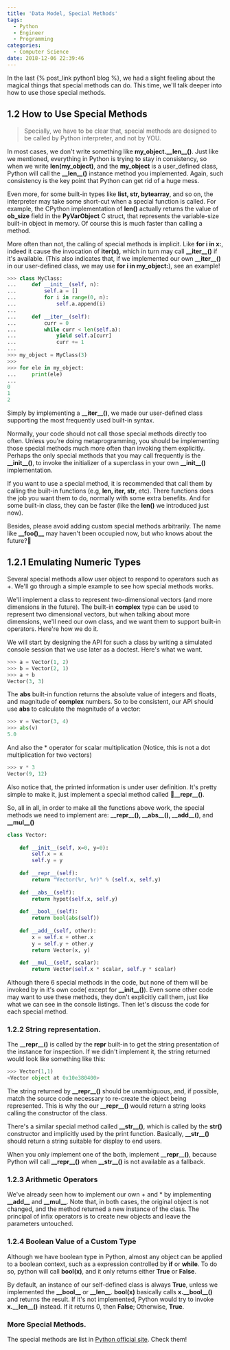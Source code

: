 ```yaml
---
title: 'Data Model, Special Methods'
tags:
  - Python
  - Engineer
  - Programming
categories:
  - Computer Science
date: 2018-12-06 22:39:46
---
```



In the last {% post_link python1 blog %}, we had a slight feeling about the magical things that special methods can do. This time, we'll talk deeper into how to use those special methods.

## 1.2 How to Use Special Methods

> Specially, we have to be clear that, special methods are designed to be called by Python interpreter, and not by YOU.

In most cases, we don't write something like **my\_object.\_\_len\_\_()**. Just like we mentioned, everything in Python is trying to stay in consistency, so when we write **len(my\_object)**, and the **my\_object** is a user_defined class, Python will call the **\_\_len\_\_()** instance method you implemented. Again, such consistency is the key point that Python can get rid of a huge mess.

Even more, for some built-in types like **list, str, bytearray**, and so on, the interpreter may take some short-cut when a special function is called. For example, the CPython implementation of **len()** actually returns the value of **ob_size** field in the **PyVarObject** C struct, that represents the variable-size built-in object in memory. Of course this is much faster than calling a method.

More often than not, the calling of special methods is implicit. Like **for i in x:**, indeed it cause the invocation of **iter(x)**, which in turn may call **\_\_iter\_\_()** if it's available. (This also indicates that, if we implemented our own **\_\_iter\_\_()** in our user-defined class, we may use **for i in my_object:**), see an example!

```python
>>> class MyClass:
...     def __init__(self, n):
...         self.a = []
...         for i in range(0, n):
...             self.a.append(i)
...     
...     def __iter__(self):
...         curr = 0
...         while curr < len(self.a):
...             yield self.a[curr]
...             curr += 1
... 
>>> my_object = MyClass(3)
>>> 
>>> for ele in my_object:
...     print(ele)
... 
0
1
2


```
Simply by implementing a **\_\_iter\_\_()**, we made our user-defined class supporting the most frequently used built-in syntax.

Normally, your code should not call those special methods directly too often. Unless you're doing metaprogramming, you should be implementing those special methods much more often than invoking them explicitly. Perhaps the only special methods that you may call frequently is the **\_\_init\_\_()**, to invoke the initializer of a superclass in your own **\_\_init\_\_()** implementation.

If you want to use a special method, it is recommended that call them by calling the built-in functions (e.g, **len, iter, str**, etc). There functions does the job you want them to do, normally with some extra benefits. And for some built-in class, they can be faster (like the **len()** we introduced just now).

Besides, please avoid adding custom special methods arbitrarily. The name like **\_\_foo()\_\_** may haven't been occupied now, but who knows about the future?

## 1.2.1 Emulating Numeric Types

Several special methods allow user object to respond to operators such as +. We'll go through a simple example to see how special methods works.

We'll implement a class to represent two-dimensional vectors (and more dimensions in the future). The built-in **complex** type can be used to represent two dimensional vectors, but when talking about more dimensions, we'll need our own class, and we want them to support built-in operators. Here're how we do it.

We will start by designing the API for such a class by writing a simulated console session that we use later as a doctest. Here's what we want.

```python
>>> a = Vector(1, 2)
>>> b = Vector(2, 1)
>>> a + b
Vector(3, 3)
```
The **abs** built-in function returns the absolute value of integers and floats, and magnitude of **complex** numbers. So to be consistent, our API should use **abs** to calculate the magnitude of a vector:

```python
>>> v = Vector(3, 4)
>>> abs(v)
5.0
```
And also the * operator for scalar multiplication (Notice, this is not a dot multiplication for two vectors)

```python
>>> v * 3
Vector(9, 12)
```

Also notice that, the printed information is under user definition. It's pretty simple to make it, just implement a special method called **\_\_repr\_\_()**.

So, all in all, in order to make all the functions above work, the special methods we need to implement are: **\_\_repr\_\_(), \_\_abs\_\_(), \_\_add\_\_()**, and  **\_\_mul\_\_()**


```python
class Vector:
    
    def __init__(self, x=0, y=0):
        self.x = x
        self.y = y
        
    def __repr__(self):
        return "Vector(%r, %r)" % (self.x, self.y)
    
    def __abs__(self):
        return hypot(self.x, self.y)
    
    def __bool__(self):
        return bool(abs(self))
    
    def __add__(self, other):
        x = self.x + other.x
        y = self.y + other.y
        return Vector(x, y)
    
    def __mul__(self, scalar):
        return Vector(self.x * scalar, self.y * scalar)

```

Although there 6 special methods in the code, but none of them will be invoked by in it's own code( except for **\_\_init\_\_()**). Even some other code may want to use these methods, they don't explicitly call them, just like what we can see in the console listings. Then let's discuss the code for each special method.

### 1.2.2 String representation.

The **\_\_repr\_\_()** is called by the **repr** built-in to get the string presentation of the instance for inspection. If we didn't implement it, the string returned would look like something like this:

```python
>>> Vector(1,1)
<Vector object at 0x10e380400>
```

The string returned by **\_\_repr\_\_()** should be unambiguous, and, if possible, match the source code necessary to re-create the object being represented. This is why the our **\_\_repr\_\_()** would return a string looks calling the constructor of the class.

There's a similar special method called **\_\_str\_\_()**, which is called by the **str()** constructor and implicitly used by the print function. Basically, **\_\_str\_\_()** should return a string suitable for display to end users.

When you only implement one of the both, implement **\_\_repr\_\_()**, because Python will call **\_\_repr\_\_()** when **\_\_str\_\_()** is not available as a fallback.

### 1.2.3 Arithmetic Operators
We've already seen how to implement our own + and * by implementing **\_\_add\_\_** and **\_\_mul\_\_**. Note that, in both cases, the original object is not changed, and the method returned a new instance of the class. The principal of infix operators is to create new objects and leave the parameters untouched.

### 1.2.4 Boolean Value of a Custom Type
Although we have boolean type in Python, almost any object can be applied to a boolean context, such as a expression controlled by **if** or **while**. To do so, python will call **bool(x)**, and it only returns either **True** or **False**.

By default, an instance of our self-defined class is always **True**, unless we implemented the **\_\_bool\_\_** or **\_\_len\_\_**. **bool(x)** basically calls **x.\_\_bool\_\_()** and returns the result. If it's not implemented, Python would try to invoke **x.\_\_len\_\_()** instead. If it returns 0, then **False**; Otherwise, **True**.

### More Special Methods.
The special methods are list in [Python official site](https://docs.python.org/3/reference/datamodel.html#specialnames). Check them!